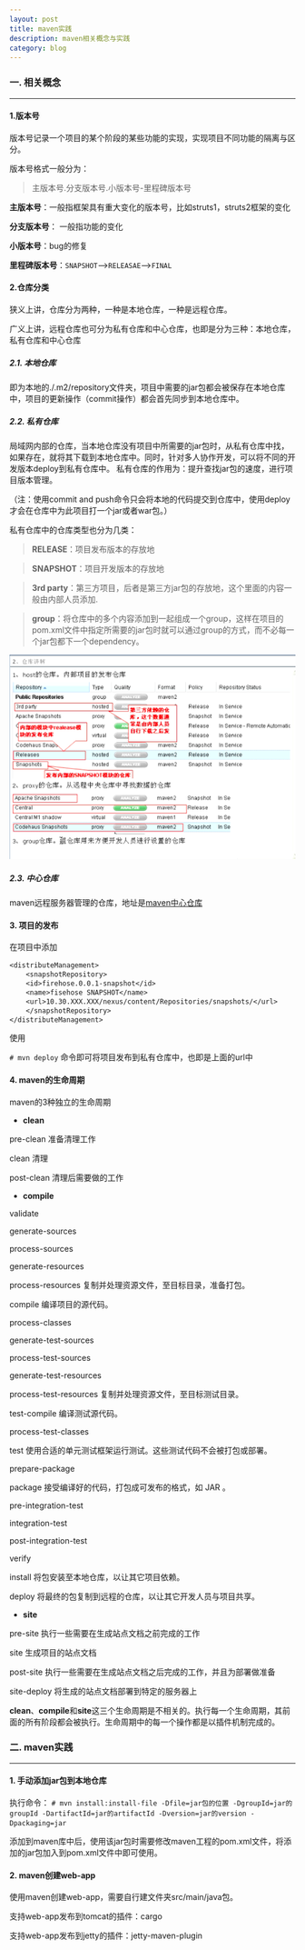 ```yaml
---
layout: post
title: maven实践 
description: maven相关概念与实践
category: blog
---
```


### 一. 相关概念
----------------------------------------

#### 1.版本号
版本号记录一个项目的某个阶段的某些功能的实现，实现项目不同功能的隔离与区分。

版本号格式一般分为：

>主版本号.分支版本号.小版本号-里程碑版本号

**主版本号**：一般指框架具有重大变化的版本号，比如struts1，struts2框架的变化

**分支版本号**： 一般指功能的变化

**小版本号**：bug的修复

**里程碑版本号**：`SNAPSHOT`-->`RELEASAE`-->`FINAL`

#### 2.仓库分类

狭义上讲，仓库分为两种，一种是本地仓库，一种是远程仓库。

广义上讲，远程仓库也可分为私有仓库和中心仓库，也即是分为三种：本地仓库，私有仓库和中心仓库

##### 2.1. 本地仓库

即为本地的./.m2/repository文件夹，项目中需要的jar包都会被保存在本地仓库中，项目的更新操作（commit操作）都会首先同步到本地仓库中。

##### 2.2. 私有仓库

局域网内部的仓库，当本地仓库没有项目中所需要的jar包时，从私有仓库中找，如果存在，就将其下载到本地仓库中。同时，针对多人协作开发，可以将不同的开发版本deploy到私有仓库中。
私有仓库的作用为：提升查找jar包的速度，进行项目版本管理。

（注：使用commit and push命令只会将本地的代码提交到仓库中，使用deploy才会在仓库中为此项目打一个jar或者war包。）

私有仓库中的仓库类型也分为几类：

>**RELEASE**：项目发布版本的存放地

> **SNAPSHOT**：项目开发版本的存放地

> **3rd party**：第三方项目，后者是第三方jar包的存放地，这个里面的内容一般由内部人员添加.

> **group**：将仓库中的多个内容添加到一起组成一个group，这样在项目的pom.xml文件中指定所需要的jar包时就可以通过group的方式，而不必每一个jar包都下一个dependency。

![私有仓库示例](/images/maven/repository.png)


##### 2.3. 中心仓库
maven远程服务器管理的仓库，地址是[maven中心仓库](http://repo1.maven.org.maven2)

#### 3. 项目的发布

在项目中添加  

    <distributeManagement>
        <snapshotRepository>
        <id>firehose.0.0.1-snapshot</id>
        <name>fisehose SNAPSHOT</name>
        <url>10.30.XXX.XXX/nexus/content/Repositories/snapshots/</url>
        </snapshotRepository>
    </distributeManagement>

使用

`# mvn deploy`
命令即可将项目发布到私有仓库中，也即是上面的url中

#### 4. maven的生命周期

maven的3种独立的生命周期

+ **clean**
 
pre-clean 准备清理工作

clean 清理     

post-clean 清理后需要做的工作

+ **compile**

validate
 
 generate-sources

 process-sources

generate-resources

process-resources     复制并处理资源文件，至目标目录，准备打包。

compile     编译项目的源代码。

process-classes

generate-test-sources 

process-test-sources

generate-test-resources

process-test-resources     复制并处理资源文件，至目标测试目录。

test-compile     编译测试源代码。

process-test-classes

test     使用合适的单元测试框架运行测试。这些测试代码不会被打包或部署。

prepare-package

package     接受编译好的代码，打包成可发布的格式，如 JAR 。

pre-integration-test

integration-test

post-integration-test

verify

install     将包安装至本地仓库，以让其它项目依赖。

deploy     将最终的包复制到远程的仓库，以让其它开发人员与项目共享。

+ **site**

pre-site     执行一些需要在生成站点文档之前完成的工作

site    生成项目的站点文档

post-site     执行一些需要在生成站点文档之后完成的工作，并且为部署做准备

site-deploy     将生成的站点文档部署到特定的服务器上

**clean**、**compile**和**site**这三个生命周期是不相关的。执行每一个生命周期，其前面的所有阶段都会被执行。生命周期中的每一个操作都是以插件机制完成的。


### 二. maven实践
-----------------------------------------

#### 1. 手动添加jar包到本地仓库
执行命令：
`# mvn install:install-file -Dfile=jar包的位置 -DgroupId=jar的groupId -DartifactId=jar的artifactId -Dversion=jar的version -Dpackaging=jar`

添加到maven库中后，使用该jar包时需要修改maven工程的pom.xml文件，将添加的jar包加入到pom.xml文件中即可使用。
 
#### 2. maven创建web-app
使用maven创建web-app，需要自行建文件夹src/main/java包。

支持web-app发布到tomcat的插件：cargo

支持web-app发布到jetty的插件：jetty-maven-plugin



